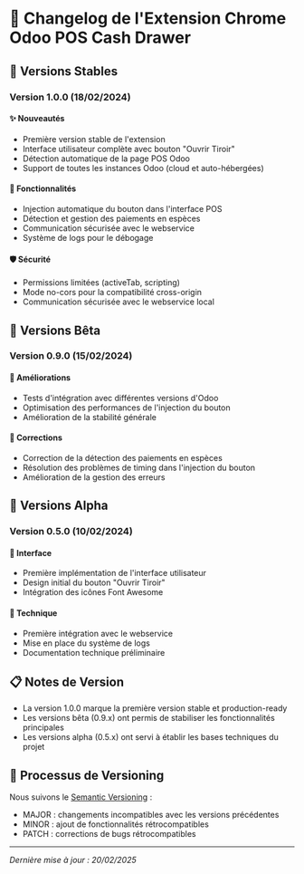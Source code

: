# 📅 Changelog de l'Extension Chrome Odoo POS Cash Drawer

## 🚀 Versions Stables

### Version 1.0.0 (18/02/2024)
#### ✨ Nouveautés
- Première version stable de l'extension
- Interface utilisateur complète avec bouton "Ouvrir Tiroir"
- Détection automatique de la page POS Odoo
- Support de toutes les instances Odoo (cloud et auto-hébergées)

#### 🔧 Fonctionnalités
- Injection automatique du bouton dans l'interface POS
- Détection et gestion des paiements en espèces
- Communication sécurisée avec le webservice
- Système de logs pour le débogage

#### 🛡️ Sécurité
- Permissions limitées (activeTab, scripting)
- Mode no-cors pour la compatibilité cross-origin
- Communication sécurisée avec le webservice local

## 🧪 Versions Bêta

### Version 0.9.0 (15/02/2024)
#### 🚀 Améliorations
- Tests d'intégration avec différentes versions d'Odoo
- Optimisation des performances de l'injection du bouton
- Amélioration de la stabilité générale

#### 🐛 Corrections
- Correction de la détection des paiements en espèces
- Résolution des problèmes de timing dans l'injection du bouton
- Amélioration de la gestion des erreurs

## 🔬 Versions Alpha

### Version 0.5.0 (10/02/2024)
#### 🎨 Interface
- Première implémentation de l'interface utilisateur
- Design initial du bouton "Ouvrir Tiroir"
- Intégration des icônes Font Awesome

#### 🔌 Technique
- Première intégration avec le webservice
- Mise en place du système de logs
- Documentation technique préliminaire

## 📋 Notes de Version

- La version 1.0.0 marque la première version stable et production-ready
- Les versions bêta (0.9.x) ont permis de stabiliser les fonctionnalités principales
- Les versions alpha (0.5.x) ont servi à établir les bases techniques du projet

## 🔄 Processus de Versioning

Nous suivons le [Semantic Versioning](https://semver.org/) :
- MAJOR : changements incompatibles avec les versions précédentes
- MINOR : ajout de fonctionnalités rétrocompatibles
- PATCH : corrections de bugs rétrocompatibles

---
*Dernière mise à jour : 20/02/2025*
